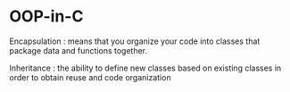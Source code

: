 # OOP-in-C

Encapsulation :
  means that you organize your code into classes that package data and functions together.
  
Inheritance :
  the ability to define new classes based on existing classes in order to obtain reuse and code organization
  
